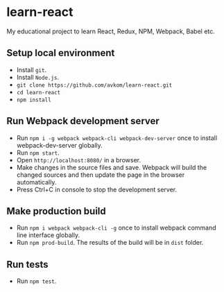 # learn-react
My educational project to learn React, Redux, NPM, Webpack, Babel etc.

## Setup local environment

- Install `git`.
- Install `Node.js`.
- `git clone https://github.com/avkom/learn-react.git`
- `cd learn-react`
- `npm install`

## Run Webpack development server
- Run `npm i -g webpack webpack-cli webpack-dev-server` once to install webpack-dev-server globally. 
- Run `npm start`.
- Open `http://localhost:8080/` in a browser.
- Make changes in the source files and save. Webpack will build the changed sources and then update the page in the browser automatically.
- Press Ctrl+C in console to stop the development server.

## Make production build
- Run `npm i webpack webpack-cli -g` once to install webpack command line interface globally.
- Run `npm prod-build`. The results of the build will be in `dist` folder.

## Run tests
- Run `npm test`.